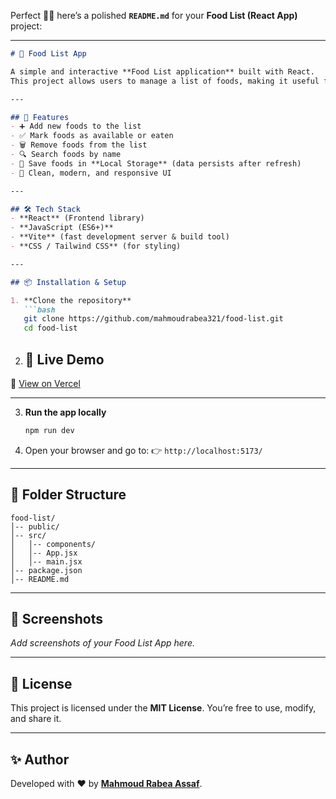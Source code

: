 Perfect 🍔🥗 here’s a polished **`README.md`** for your **Food List (React App)** project:

---

````markdown
# 🍴 Food List App

A simple and interactive **Food List application** built with React.  
This project allows users to manage a list of foods, making it useful for meal planning or grocery tracking.

---

## 🚀 Features
- ➕ Add new foods to the list  
- ✅ Mark foods as available or eaten  
- 🗑️ Remove foods from the list  
- 🔍 Search foods by name  
- 💾 Save foods in **Local Storage** (data persists after refresh)  
- 🎨 Clean, modern, and responsive UI  

---

## 🛠️ Tech Stack
- **React** (Frontend library)  
- **JavaScript (ES6+)**  
- **Vite** (fast development server & build tool)  
- **CSS / Tailwind CSS** (for styling)  

---

## 📦 Installation & Setup

1. **Clone the repository**  
   ```bash
   git clone https://github.com/mahmoudrabea321/food-list.git
   cd food-list
````

2. ## 🚀 Live Demo
🔗 [View on Vercel](https://food-list1.pages.dev/)


---


3. **Run the app locally**

   ```bash
   npm run dev
   ```

4. Open your browser and go to:
   👉 `http://localhost:5173/`

---

## 📂 Folder Structure

```
food-list/
│-- public/
│-- src/
│   │-- components/
│   │-- App.jsx
│   │-- main.jsx
│-- package.json
│-- README.md
```

---

## 📸 Screenshots

*Add screenshots of your Food List App here.*

---

## 📜 License

This project is licensed under the **MIT License**.
You’re free to use, modify, and share it.

---

## ✨ Author

Developed with ❤️ by [**Mahmoud Rabea Assaf**](https://github.com/mahmoudrabea321).



```
